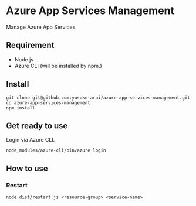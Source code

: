# Azure App Services Management
Manage Azure App Services.

## Requirement
* Node.js
* Azure CLI (will be installed by npm.)

## Install
```
git clone git@github.com:yusuke-arai/azure-app-services-management.git
cd azure-app-services-management
npm install
```

## Get ready to use
Login via Azure CLI.
```
node_modules/azure-cli/bin/azure login
```

## How to use
### Restart
```
node dist/restart.js <resource-group> <service-name>
```
